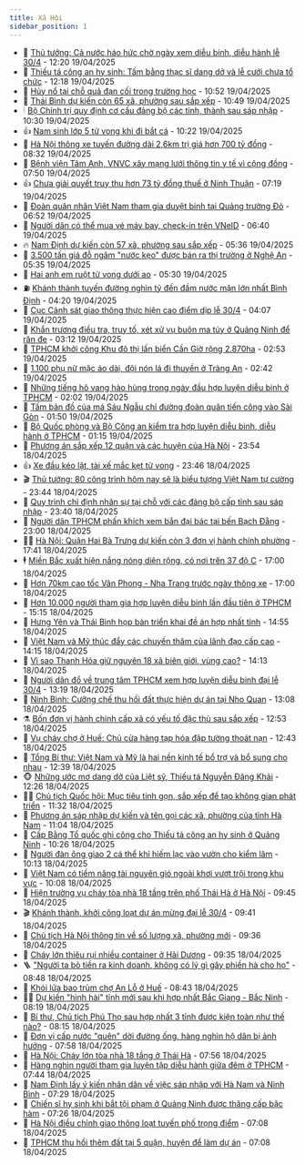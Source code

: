 ```yaml
---
title: Xã Hội
sidebar_position: 1
---
```


<!-- dantri-xa-hoi:START -->
- 🫣 [Thủ tướng: Cả nước háo hức chờ ngày xem diễu binh, diễu hành lễ 30/4](https://dantri.com.vn/xa-hoi/thu-tuong-ca-nuoc-hao-huc-cho-ngay-xem-dieu-binh-dieu-hanh-le-304-20250419184644377.htm) - 12:20 19/04/2025
- 💼 [Thiếu tá công an hy sinh: Tấm bằng thạc sĩ dang dở và lễ cưới chưa tổ chức](https://dantri.com.vn/xa-hoi/thieu-ta-cong-an-hy-sinh-tam-bang-thac-si-dang-do-va-le-cuoi-chua-to-chuc-20250419182257331.htm) - 12:18 19/04/2025
- 🎊 [Hủy nổ tại chỗ quả đạn cối trong trường học](https://dantri.com.vn/xa-hoi/huy-no-tai-cho-qua-dan-coi-trong-truong-hoc-20250419174825162.htm) - 10:52 19/04/2025
- 🙉 [Thái Bình dự kiến còn 65 xã, phường sau sắp xếp](https://dantri.com.vn/xa-hoi/thai-binh-du-kien-con-65-xa-phuong-sau-sap-xep-20250419174003098.htm) - 10:49 19/04/2025
- 🕯 [Bộ Chính trị quy định cơ cấu đảng bộ các tỉnh, thành sau sáp nhập](https://dantri.com.vn/xa-hoi/bo-chinh-tri-quy-dinh-co-cau-dang-bo-cac-tinh-thanh-sau-sap-nhap-20250419171236720.htm) - 10:30 19/04/2025
- 👍 [Nam sinh lớp 5 tử vong khi đi bắt cá](https://dantri.com.vn/xa-hoi/nam-sinh-lop-5-tu-vong-khi-di-bat-ca-20250419170101187.htm) - 10:22 19/04/2025
- 🤖 [Hà Nội thông xe tuyến đường dài 2,6km trị giá hơn 700 tỷ đồng](https://dantri.com.vn/xa-hoi/ha-noi-thong-xe-tuyen-duong-dai-26km-tri-gia-hon-700-ty-dong-20250419151542539.htm) - 08:32 19/04/2025
- 🙉 [Bệnh viện Tâm Anh, VNVC xây mạng lưới thông tin y tế vì cộng đồng](https://dantri.com.vn/xa-hoi/benh-vien-tam-anh-vnvc-xay-mang-luoi-thong-tin-y-te-vi-cong-dong-20250419144319358.htm) - 07:50 19/04/2025
- 👍 [Chưa giải quyết truy thu hơn 73 tỷ đồng thuế ở Ninh Thuận](https://dantri.com.vn/xa-hoi/chua-giai-quyet-truy-thu-hon-73-ty-dong-thue-o-ninh-thuan-20250419141804211.htm) - 07:19 19/04/2025
- 🗽 [Đoàn quân nhân Việt Nam tham gia duyệt binh tại Quảng trường Đỏ](https://dantri.com.vn/xa-hoi/doan-quan-nhan-viet-nam-tham-gia-duyet-binh-tai-quang-truong-do-20250419135143171.htm) - 06:52 19/04/2025
- 🗽 [Người dân có thể mua vé máy bay, check-in trên VNeID](https://dantri.com.vn/xa-hoi/nguoi-dan-co-the-mua-ve-may-bay-check-in-tren-vneid-20250419132555972.htm) - 06:40 19/04/2025
- 🔥 [Nam Định dự kiến còn 57 xã, phường sau sắp xếp](https://dantri.com.vn/xa-hoi/nam-dinh-du-kien-con-57-xa-phuong-sau-sap-xep-20250419114804927.htm) - 05:36 19/04/2025
- 🦒 [3.500 tấn giá đỗ ngâm &quot;nước kẹo&quot; được bán ra thị trường ở Nghệ An](https://dantri.com.vn/xa-hoi/3500-tan-gia-do-ngam-nuoc-keo-duoc-ban-ra-thi-truong-o-nghe-an-20250414182812357.htm) - 05:35 19/04/2025
- 🧐 [Hai anh em ruột tử vong dưới ao](https://dantri.com.vn/xa-hoi/hai-anh-em-ruot-tu-vong-duoi-ao-20250419111537008.htm) - 05:30 19/04/2025
- ⛽️ [Khánh thành tuyến đường nghìn tỷ đến đầm nước mặn lớn nhất Bình Định](https://dantri.com.vn/xa-hoi/khanh-thanh-tuyen-duong-nghin-ty-den-dam-nuoc-man-lon-nhat-binh-dinh-20250419105345950.htm) - 04:20 19/04/2025
- 🚀 [Cục Cảnh sát giao thông thực hiện cao điểm dịp lễ 30/4](https://dantri.com.vn/xa-hoi/cuc-canh-sat-giao-thong-thuc-hien-cao-diem-dip-le-304-20250419105536613.htm) - 04:07 19/04/2025
- 🦒 [Khẩn trương điều tra, truy tố, xét xử vụ buôn ma túy ở Quảng Ninh để răn đe](https://dantri.com.vn/xa-hoi/khan-truong-dieu-tra-truy-to-xet-xu-vu-buon-ma-tuy-o-quang-ninh-de-ran-de-20250419100634273.htm) - 03:12 19/04/2025
- 🦅 [TPHCM khởi công Khu đô thị lấn biển Cần Giờ rộng 2.870ha](https://dantri.com.vn/xa-hoi/tphcm-khoi-cong-khu-do-thi-lan-bien-can-gio-rong-2870ha-20250418223243451.htm) - 02:53 19/04/2025
- 🚀 [1.100 phụ nữ mặc áo dài, đội nón lá đi thuyền ở Tràng An](https://dantri.com.vn/xa-hoi/1100-phu-nu-mac-ao-dai-doi-non-la-di-thuyen-o-trang-an-20250418191510609.htm) - 02:42 19/04/2025
- 🦅 [Những tiếng hô vang hào hùng trong ngày đầu hợp luyện diễu binh ở TPHCM](https://dantri.com.vn/xa-hoi/nhung-tieng-ho-vang-hao-hung-trong-ngay-dau-hop-luyen-dieu-binh-o-tphcm-20250418230355883.htm) - 02:02 19/04/2025
- 🤠 [Tấm bản đồ của má Sáu Ngẫu chỉ đường đoàn quân tiến công vào Sài Gòn](https://dantri.com.vn/xa-hoi/tam-ban-do-cua-ma-sau-ngau-chi-duong-doan-quan-tien-cong-vao-sai-gon-20250418231023839.htm) - 01:50 19/04/2025
- 💄 [Bộ Quốc phòng và Bộ Công an kiểm tra hợp luyện diễu binh, diễu hành ở TPHCM](https://dantri.com.vn/xa-hoi/bo-quoc-phong-va-bo-cong-an-kiem-tra-hop-luyen-dieu-binh-dieu-hanh-o-tphcm-20250419025236525.htm) - 01:15 19/04/2025
- 🥷 [Phương án sắp xếp 12 quận và các huyện của Hà Nội](https://dantri.com.vn/xa-hoi/phuong-an-sap-xep-12-quan-va-cac-huyen-cua-ha-noi-20250419064702326.htm) - 23:54 18/04/2025
- 👍 [Xe đầu kéo lật, tài xế mắc kẹt tử vong](https://dantri.com.vn/xa-hoi/xe-dau-keo-lat-tai-xe-mac-ket-tu-vong-20250419062937834.htm) - 23:46 18/04/2025
- 🎬 [Thủ tướng: 80 công trình hôm nay sẽ là biểu tượng Việt Nam tự cường](https://dantri.com.vn/xa-hoi/thu-tuong-80-cong-trinh-hom-nay-se-la-bieu-tuong-viet-nam-tu-cuong-20250418235329118.htm) - 23:44 18/04/2025
- 🦒 [Quy trình chỉ định nhân sự tại chỗ với các đảng bộ cấp tỉnh sau sáp nhập](https://dantri.com.vn/xa-hoi/quy-trinh-chi-dinh-nhan-su-tai-cho-voi-cac-dang-bo-cap-tinh-sau-sap-nhap-20250418200451790.htm) - 23:40 18/04/2025
- 🌊 [Người dân TPHCM phấn khích xem bắn đại bác tại bến Bạch Đằng](https://dantri.com.vn/xa-hoi/nguoi-dan-tphcm-phan-khich-xem-ban-dai-bac-tai-ben-bach-dang-20250418225432734.htm) - 23:00 18/04/2025
- 🧑‍💻 [Hà Nội: Quận Hai Bà Trưng dự kiến còn 3 đơn vị hành chính phường](https://dantri.com.vn/xa-hoi/ha-noi-quan-hai-ba-trung-du-kien-con-3-don-vi-hanh-chinh-phuong-20250419003634978.htm) - 17:41 18/04/2025
- 🕴 [Miền Bắc xuất hiện nắng nóng diện rộng, có nơi trên 37 độ C](https://dantri.com.vn/xa-hoi/mien-bac-xuat-hien-nang-nong-dien-rong-co-noi-tren-37-do-c-20250418215253762.htm) - 17:00 18/04/2025
- 🤔 [Hơn 70km cao tốc Vân Phong - Nha Trang trước ngày thông xe](https://dantri.com.vn/xa-hoi/hon-70km-cao-toc-van-phong-nha-trang-truoc-ngay-thong-xe-20250418192939414.htm) - 17:00 18/04/2025
- 💄 [Hơn 10.000 người tham gia hợp luyện diễu binh lần đầu tiên ở TPHCM](https://dantri.com.vn/xa-hoi/hon-10000-nguoi-tham-gia-hop-luyen-dieu-binh-lan-dau-tien-o-tphcm-20250418171059575.htm) - 15:15 18/04/2025
- 🧠 [Hưng Yên và Thái Bình họp bàn triển khai đề án hợp nhất tỉnh](https://dantri.com.vn/xa-hoi/hung-yen-va-thai-binh-hop-ban-trien-khai-de-an-hop-nhat-tinh-20250418214716846.htm) - 14:55 18/04/2025
- 🦣 [Việt Nam và Mỹ thúc đẩy các chuyến thăm của lãnh đạo cấp cao](https://dantri.com.vn/xa-hoi/viet-nam-va-my-thuc-day-cac-chuyen-tham-cua-lanh-dao-cap-cao-20250418211032158.htm) - 14:15 18/04/2025
- 💫 [Vì sao Thanh Hóa giữ nguyên 18 xã biên giới, vùng cao?](https://dantri.com.vn/xa-hoi/vi-sao-thanh-hoa-giu-nguyen-18-xa-bien-gioi-vung-cao-20250418204200197.htm) - 14:13 18/04/2025
- 🚀 [Người dân đổ về trung tâm TPHCM xem hợp luyện diễu binh đại lễ 30/4](https://dantri.com.vn/xa-hoi/nguoi-dan-do-ve-trung-tam-tphcm-xem-hop-luyen-dieu-binh-dai-le-304-20250418164411582.htm) - 13:19 18/04/2025
- 🤔 [Ninh Bình: Cưỡng chế thu hồi đất thực hiện dự án tại Nho Quan](https://dantri.com.vn/xa-hoi/ninh-binh-cuong-che-thu-hoi-dat-thuc-hien-du-an-tai-nho-quan-20250418195043921.htm) - 13:08 18/04/2025
- ⚗️ [Bốn đơn vị hành chính cấp xã có yếu tố đặc thù sau sắp xếp](https://dantri.com.vn/xa-hoi/bon-don-vi-hanh-chinh-cap-xa-co-yeu-to-dac-thu-sau-sap-xep-20250418183811414.htm) - 12:53 18/04/2025
- 🫶 [Vụ cháy chợ ở Huế: Chủ cửa hàng tạp hóa đập tường thoát nạn](https://dantri.com.vn/xa-hoi/vu-chay-cho-o-hue-chu-cua-hang-tap-hoa-dap-tuong-thoat-nan-20250418185537665.htm) - 12:43 18/04/2025
- 🌮 [Tổng Bí thư: Việt Nam và Mỹ là hai nền kinh tế bổ trợ và bổ sung cho nhau](https://dantri.com.vn/xa-hoi/tong-bi-thu-viet-nam-va-my-la-hai-nen-kinh-te-bo-tro-va-bo-sung-cho-nhau-20250418193440177.htm) - 12:39 18/04/2025
- 🐵 [Những ước mơ dang dở của Liệt sỹ, Thiếu tá Nguyễn Đăng Khải](https://dantri.com.vn/xa-hoi/nhung-uoc-mo-dang-do-cua-liet-sy-thieu-ta-nguyen-dang-khai-20250418185635838.htm) - 12:26 18/04/2025
- 🧑‍🏫 [Chủ tịch Quốc hội: Mục tiêu tinh gọn, sắp xếp để tạo không gian phát triển](https://dantri.com.vn/xa-hoi/chu-tich-quoc-hoi-muc-tieu-tinh-gon-sap-xep-de-tao-khong-gian-phat-trien-20250418174257960.htm) - 11:32 18/04/2025
- 💫 [Phương án sáp nhập dự kiến và tên gọi các xã, phường của tỉnh Hà Nam](https://dantri.com.vn/xa-hoi/phuong-an-sap-nhap-du-kien-va-ten-goi-cac-xa-phuong-cua-tinh-ha-nam-20250418175626235.htm) - 11:04 18/04/2025
- 🦩 [Cấp Bằng Tổ quốc ghi công cho Thiếu tá công an hy sinh ở Quảng Ninh](https://dantri.com.vn/xa-hoi/cap-bang-to-quoc-ghi-cong-cho-thieu-ta-cong-an-hy-sinh-o-quang-ninh-20250418172610676.htm) - 10:26 18/04/2025
- 🦄 [Người đàn ông giao 2 cá thể khỉ hiếm lạc vào vườn cho kiểm lâm](https://dantri.com.vn/xa-hoi/nguoi-dan-ong-giao-2-ca-the-khi-hiem-lac-vao-vuon-cho-kiem-lam-20250418165741525.htm) - 10:13 18/04/2025
- 💂 [Việt Nam có tiềm năng tài nguyên gió ngoài khơi vượt trội trong khu vực](https://dantri.com.vn/xa-hoi/viet-nam-co-tiem-nang-tai-nguyen-gio-ngoai-khoi-vuot-troi-trong-khu-vuc-20250418160647538.htm) - 10:08 18/04/2025
- 💄 [Hiện trường vụ cháy tòa nhà 18 tầng trên phố Thái Hà ở Hà Nội](https://dantri.com.vn/xa-hoi/hien-truong-vu-chay-toa-nha-18-tang-tren-pho-thai-ha-o-ha-noi-20250418162840754.htm) - 09:45 18/04/2025
- 🎬 [Khánh thành, khởi công loạt dự án mừng đại lễ 30/4](https://dantri.com.vn/xa-hoi/khanh-thanh-khoi-cong-loat-du-an-mung-dai-le-304-20250418162529372.htm) - 09:41 18/04/2025
- 👀 [Chủ tịch Hà Nội thông tin về số lượng xã, phường mới](https://dantri.com.vn/xa-hoi/chu-tich-ha-noi-thong-tin-ve-so-luong-xa-phuong-moi-20250418163211838.htm) - 09:36 18/04/2025
- 💃 [Cháy lớn thiêu rụi nhiều container ở Hải Dương](https://dantri.com.vn/xa-hoi/chay-lon-thieu-rui-nhieu-container-o-hai-duong-20250418162418833.htm) - 09:35 18/04/2025
- 🪜 [&quot;Người ta bỏ tiền ra kinh doanh, không có lý gì gây phiền hà cho họ&quot;](https://dantri.com.vn/xa-hoi/nguoi-ta-bo-tien-ra-kinh-doanh-khong-co-ly-gi-gay-phien-ha-cho-ho-20250418154047095.htm) - 08:48 18/04/2025
- 📝 [Khói lửa bao trùm chợ An Lỗ ở Huế](https://dantri.com.vn/xa-hoi/khoi-lua-bao-trum-cho-an-lo-o-hue-20250418152205464.htm) - 08:43 18/04/2025
- 🧑‍💻 [Dự kiến &quot;hình hài&quot; tỉnh mới sau khi hợp nhất Bắc Giang - Bắc Ninh](https://dantri.com.vn/xa-hoi/du-kien-hinh-hai-tinh-moi-sau-khi-hop-nhat-bac-giang-bac-ninh-20250418145549643.htm) - 08:19 18/04/2025
- 👺 [Bí thư, Chủ tịch Phú Thọ sau hợp nhất 3 tỉnh được kiện toàn như thế nào?](https://dantri.com.vn/xa-hoi/bi-thu-chu-tich-phu-tho-sau-hop-nhat-3-tinh-duoc-kien-toan-nhu-the-nao-20250418150221196.htm) - 08:15 18/04/2025
- 🌮 [Đơn vị cấp nước &quot;quên&quot; dời đường ống, hàng nghìn hộ dân bị ảnh hưởng](https://dantri.com.vn/xa-hoi/don-vi-cap-nuoc-quen-doi-duong-ong-hang-nghin-ho-dan-bi-anh-huong-20250418144026499.htm) - 07:58 18/04/2025
- 🤭 [Hà Nội: Cháy lớn tòa nhà 18 tầng ở Thái Hà](https://dantri.com.vn/xa-hoi/ha-noi-chay-lon-toa-nha-18-tang-o-thai-ha-20250418145340915.htm) - 07:56 18/04/2025
- 💪 [Hàng nghìn người tham gia luyện tập diễu hành giữa đêm ở TPHCM](https://dantri.com.vn/xa-hoi/hang-nghin-nguoi-tham-gia-luyen-tap-dieu-hanh-giua-dem-o-tphcm-20250417231920505.htm) - 07:44 18/04/2025
- 🧰 [Nam Định lấy ý kiến nhân dân về việc sáp nhập với Hà Nam và Ninh Bình](https://dantri.com.vn/xa-hoi/nam-dinh-lay-y-kien-nhan-dan-ve-viec-sap-nhap-voi-ha-nam-va-ninh-binh-20250418130021873.htm) - 07:29 18/04/2025
- 🤡 [Chiến sĩ hy sinh khi bắt tội phạm ở Quảng Ninh được thăng cấp bậc hàm](https://dantri.com.vn/xa-hoi/chien-si-hy-sinh-khi-bat-toi-pham-o-quang-ninh-duoc-thang-cap-bac-ham-20250418142035249.htm) - 07:26 18/04/2025
- 🦆 [Hà Nội điều chỉnh giao thông loạt tuyến phố trọng điểm](https://dantri.com.vn/xa-hoi/ha-noi-dieu-chinh-giao-thong-loat-tuyen-pho-trong-diem-20250418140336549.htm) - 07:08 18/04/2025
- 🦍 [TPHCM thu hồi thêm đất tại 5 quận, huyện để làm dự án](https://dantri.com.vn/xa-hoi/tphcm-thu-hoi-them-dat-tai-5-quan-huyen-de-lam-du-an-20250417194858410.htm) - 07:08 18/04/2025<!-- dantri-xa-hoi:END -->
